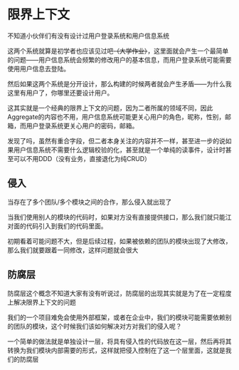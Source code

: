 
# 限界上下文

不知道小伙伴们有没有设计过用户登录系统和用户信息系统

这两个系统就算是初学者也应该见过吧~~（大学作业）~~，这里面就会产生一个最简单的问题——用户信息系统会频繁的修改用户的基本信息，而用户登录系统可能需要使用用户信息去登陆。

然后如果这两个系统是分开设计，那么构建的时候两者就会产生矛盾——为什么我这里有用户了，你哪里还要设计用户。

这其实就是一个经典的限界上下文的问题，因为二者所属的领域不同，因此Aggregate的内容也不用，用户信息系统可能更关心用户的角色，昵称，性别，邮箱，而用户登录系统更关心用户的密码，邮箱。

发现了吗，虽然有重合字段，但二者本身关注的内容并不一样，甚至进一步的说如果用户信息系统不需要什么逻辑校验的化，甚至就是一个单纯的读事件，设计时甚至可以不用DDD（没有业务，直接退化为纯CRUD）

## 侵入

当存在了多个团队/多个模块之间的合作，那么侵入就出现了

当我们使用别人的模块的代码时，如果对方没有直接提供接口，那么我们就只能江对面的代码引入到我们的代码里面。

初期看着可能问题不大，但是后续过程，如果被依赖的团队的模块出现了大修改，那么我们就要跟着一同修改，这样问题就会很大

## 防腐层

防腐层这个概念不知道大家有没有听说过，防腐层的出现其实就是为了在一定程度上解决限界上下文的问题

我们的一个项目难免会使用外部框架，或者在企业中，我们的模块可能需要依赖别的团队的模块，这个时候我们该如何解决对方对我们的侵入呢？

一个简单的做法就是单独设计一层，将具有侵入性的代码放在这一层，然后再将其转换为我们模块内部需要的形式，这样就把侵入控制在了这一个层里面，这就是我们的防腐层